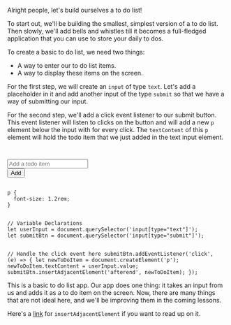 Alright people, let's build ourselves a
to do list!

To start out, we'll be building the
smallest, simplest version of a to do
list. Then slowly, we'll add bells
and whistles till it becomes a
full-fledged application that you can
use to store your daily to dos.

To create a basic to do list, we
need two things:

- A way to enter our to do list items.
- A way to display these items on the
screen.

For the first step, we will create an `input`
of type `text`. Let's add a placeholder in it
and add another input of the type `submit` so
that we have a way of submitting our input.

For the second step, we'll add a click event listener
to our submit button. This event listener will listen
to clicks on the button and will add a new `p` element
below the input with for every click. The `textContent`
of this `p` element will hold the todo item
that we just added in the text input element.

<codeblock language="javascript" type="lesson">
<code>
<panel language="html">
<input type = "text" placeholder = "Add a todo item"/>
<input type = "submit" value = "Add">
</panel>
<panel language="css">
p {
  font-size: 1.2rem;
}
</panel>
<panel language="javascript">
// Variable Declarations
let userInput = document.querySelector('input[type="text"]');
let submitBtn = document.querySelector('input[type="submit"]');

// Handle the click event here
submitBtn.addEventListener('click', (e) => {
  let newToDoItem = document.createElement('p');
  newToDoItem.textContent = userInput.value;
  submitBtn.insertAdjacentElement('afterend', newToDoItem);
});
</panel>
</code>
</codeblock>

This is a basic to do list app.
Our app does one thing: it takes
an input from us and adds it as a
to do item on the screen. Now, there
are many things that are not ideal here, and
we'll be improving them in the
coming lessons.

Here's a [link](https://developer.mozilla.org/en-US/docs/Web/API/Element/insertAdjacentElement) for `insertAdjacentElement`
if you want to read up on it.